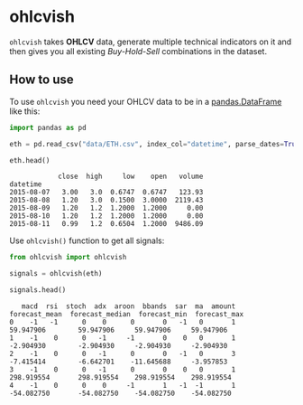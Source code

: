 ohlcvish
========

`ohlcvish` takes **OHLCV** data, generate multiple technical indicators on it and then gives you all existing *Buy-Hold-Sell* combinations in the dataset.

## How to use

To use `ohlcvish` you need your OHLCV data to be in a [pandas.DataFrame](https://pandas.pydata.org/pandas-docs/stable/reference/api/pandas.DataFrame.html) like this:

```python
import pandas as pd

eth = pd.read_csv("data/ETH.csv", index_col="datetime", parse_dates=True)

eth.head()
```

```
            close  high     low    open   volume
datetime                                        
2015-08-07   3.00   3.0  0.6747  0.6747   123.93
2015-08-08   1.20   3.0  0.1500  3.0000  2119.43
2015-08-09   1.20   1.2  1.2000  1.2000     0.00
2015-08-10   1.20   1.2  1.2000  1.2000     0.00
2015-08-11   0.99   1.2  0.6504  1.2000  9486.09
```

Use `ohlcvish()` function to get all signals:

```python
from ohlcvish import ohlcvish

signals = ohlcvish(eth)

signals.head()
```

```
   macd  rsi  stoch  adx  aroon  bbands  sar  ma  amount  forecast_mean  forecast_median  forecast_min  forecast_max
0    -1   -1      0    0      0       0   -1   0       1      59.947906        59.947906     59.947906     59.947906
1    -1    0      0   -1     -1       0    0   0       1      -2.904930        -2.904930     -2.904930     -2.904930
2    -1    0      0   -1      0       0   -1   0       3      -7.415414        -6.642701    -11.645688     -3.957853
3    -1    0      0   -1      0       0    0   0       1     298.919554       298.919554    298.919554    298.919554
4    -1    0      0    0     -1       1   -1  -1       1     -54.082750       -54.082750    -54.082750    -54.082750
```


